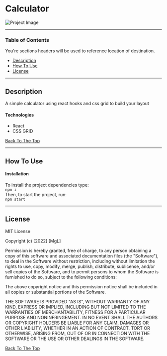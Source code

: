 # Calculator

![Project Image](https://user-images.githubusercontent.com/96927347/210674071-ead571fc-0fd0-4344-9b90-19a7aa5a24d0.png)

---

### Table of Contents
You're sections headers will be used to reference location of destination.

- [Description](#description)
- [How To Use](#how-to-use)
- [License](#license)
---

## Description


A simple calculator using react hooks and css grid to build your layout

#### Technologies

- React
- CSS GRID

[Back To The Top](#read-me-template)

---

## How To Use

#### Installation
To install the project dependencies type:\
`npm i`\
Then, to start the project, run:\
`npm start`



---


## License

MIT License

Copyright (c) [2022] [MgL]

Permission is hereby granted, free of charge, to any person obtaining a copy
of this software and associated documentation files (the "Software"), to deal
in the Software without restriction, including without limitation the rights
to use, copy, modify, merge, publish, distribute, sublicense, and/or sell
copies of the Software, and to permit persons to whom the Software is
furnished to do so, subject to the following conditions:

The above copyright notice and this permission notice shall be included in all
copies or substantial portions of the Software.

THE SOFTWARE IS PROVIDED "AS IS", WITHOUT WARRANTY OF ANY KIND, EXPRESS OR
IMPLIED, INCLUDING BUT NOT LIMITED TO THE WARRANTIES OF MERCHANTABILITY,
FITNESS FOR A PARTICULAR PURPOSE AND NONINFRINGEMENT. IN NO EVENT SHALL THE
AUTHORS OR COPYRIGHT HOLDERS BE LIABLE FOR ANY CLAIM, DAMAGES OR OTHER
LIABILITY, WHETHER IN AN ACTION OF CONTRACT, TORT OR OTHERWISE, ARISING FROM,
OUT OF OR IN CONNECTION WITH THE SOFTWARE OR THE USE OR OTHER DEALINGS IN THE
SOFTWARE.

[Back To The Top](#calculator)

